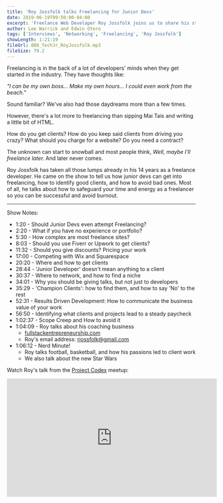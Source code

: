 ```yaml
---
title: 'Roy Jossfolk talks Freelancing for Junior Devs'
date: 2019-06-19T09:50:00-04:00
excerpt: 'Freelance Web Developer Roy Jossfolk joins us to share his strategies for freelancing and common pitfalls to avoid when getting started.'
author: Lee Warrick and Edwin Otero
tags: ['Interviews', 'Networking', 'Freelancing', 'Roy Jossfolk']
showLength: 1:21:19
fileUrl: 008_TechJr_RoyJossfolk.mp3
fileSize: 79.2
---
```

Freelancing is in the back of a lot of developers' minds when they get started in the industry. They have thoughts like:

_"I can be my own boss... Make my own hours... I could even work from the beach."_

Sound familiar? We've also had those daydreams more than a few times.

However, there's a lot more to freelancing than sipping Mai Tais and writing a little bit of HTML.

How do you get clients? How do you keep said clients from driving you crazy? What should you charge for a website? Do you  need a contract?

The unknown can start to snowball and most people think, _Well, maybe I'll freelance later._ And later never comes.

Roy Jossfolk has taken all those lumps already in his 14 years as a freelance developer. He came on the show to tell us how junior devs can get into freelancing, how to identify good clients, and how to avoid bad ones. Most of all, he talks about how to safeguard your time and energy as a freelancer so you can be successful and avoid burnout.

<hr />

Show Notes:
* 1:20 - Should Junior Devs even attempt Freelancing?
* 2:20 - What if you have no experience or portfolio?
* 5:30 - How complex are most freelance sites?
* 8:03 - Should you use Fiverr or Upwork to get clients?
* 11:32 - Should you give discounts? Pricing your work
* 17:00 - Competing with Wix and Squarespace
* 20:20 - Where and how to get clients
* 28:44 - 'Junior Developer' doesn't mean anything to a client
* 30:37 - Where to network, and how to find a niche
* 34:01 - Why you should be giving talks, but not just to developers
* 35:29 - 'Champion Clients': how to find them, and how to say 'No' to the rest
* 52:31 - Results Driven Development: How to communicate the business value of your work
* 56:50 - Identifying what clients and projects lead to a steady paycheck
* 1:02:37 - Scope Creep and How to avoid it
* 1:04:09 - Roy talks about his coaching business
  * [fullstackentrepreneurship.com](https://fullstackentrepreneurship.com)
  * Roy's email address: [rjossfolk@gmail.com](mailto:rjossfolk@gmail.com)
* 1:06:12 - Nerd Minute!
  * Roy talks football, basketball, and how his passions led to client work
  * We also talk about the new Star Wars

Watch Roy's talk from the [Project Codex](https://meetup.com/project-code-experience) meetup:
<a class="alternate-video-link" hidden href="https://www.youtube.com/watch?v=C0ot7RdmLYs" target="_BLANK">YouTube</a>
<iframe style="display: block; margin: auto;" width="560" height="315" src="https://www.youtube.com/embed/C0ot7RdmLYs" frameborder="0" allow="accelerometer; autoplay; encrypted-media; gyroscope; picture-in-picture" allowfullscreen></iframe>
<style>
 @media screen and (max-width: 650px) {
  iframe {
    display: none;
    height: 0;
    width: 0;
  }
  .alternate-video-link {
    display: inline
  }
</style>